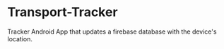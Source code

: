 # Transport-Tracker
Tracker Android App that updates a firebase database with the device's location.
